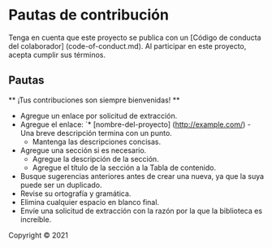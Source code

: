 # Pautas de contribución

Tenga en cuenta que este proyecto se publica con un [Código de conducta del colaborador] (code-of-conduct.md). Al participar en este proyecto, acepta cumplir sus términos.


## Pautas
** ¡Tus contribuciones son siempre bienvenidas! **

* Agregue un enlace por solicitud de extracción.
* Agregue el enlace: `* [nombre-del-proyecto] (http://example.com/) - Una breve descripción termina con un punto.
     * Mantenga las descripciones concisas.
* Agregue una sección si es necesario.
     * Agregue la descripción de la sección.
     * Agregue el título de la sección a la Tabla de contenido.
* Busque sugerencias anteriores antes de crear una nueva, ya que la suya puede ser un duplicado.
* Revise su ortografía y gramática.
* Elimina cualquier espacio en blanco final.
* Envíe una solicitud de extracción con la razón por la que la biblioteca es increíble.

Copyright © 2021